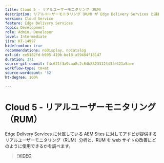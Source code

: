 ```yaml
---
title: Cloud 5 - リアルユーザーモニタリング（RUM）
description: リアルユーザーモニタリング（RUM）が Edge Delivery Services と連携して動作することを確認します。
version: Cloud Service
feature: Edge Delivery Services
topic: Development
role: Admin, Developer
level: Intermediate
jira: KT-14997
hidefromtoc: true
recommendations: noDisplay, noCatalog
exl-id: ee5182fd-b995-419b-be18-a59484f18147
duration: 371
source-git-commit: f4c621f3a9caa8c2c64b8323312343fe421a5aee
workflow-type: tm+mt
source-wordcount: '52'
ht-degree: 100%

---
```


# Cloud 5 - リアルユーザーモニタリング（RUM）

Edge Delivery Services に付属している AEM Sites に対してアドビが提供するリアルユーザーモニタリング（RUM）分析と、RUM を web サイトの改善にどのように使用できるかを調べます。

>[!VIDEO](https://video.tv.adobe.com/v/3427495?quality=12&learn=on)
